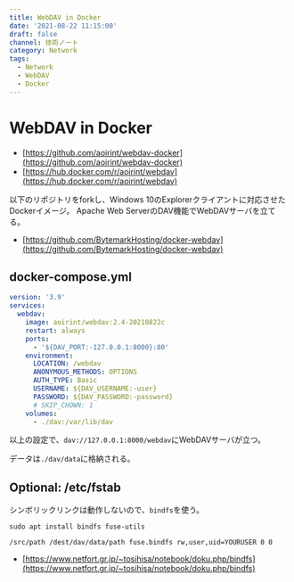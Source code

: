 ```yaml
---
title: WebDAV in Docker
date: '2021-08-22 11:15:00'
draft: false
channel: 技術ノート
category: Network
tags:
  - Network
  - WebDAV
  - Docker
---
```

# WebDAV in Docker

- [https://github.com/aoirint/webdav-docker](https://github.com/aoirint/webdav-docker)
- [https://hub.docker.com/r/aoirint/webdav](https://hub.docker.com/r/aoirint/webdav)

以下のリポジトリをforkし、Windows 10のExplorerクライアントに対応させたDockerイメージ。
Apache Web ServerのDAV機能でWebDAVサーバを立てる。

- [https://github.com/BytemarkHosting/docker-webdav](https://github.com/BytemarkHosting/docker-webdav)

## docker-compose.yml

```yaml
version: '3.9'
services:
  webdav:
    image: aoirint/webdav:2.4-20210822c
    restart: always
    ports:
      - '${DAV_PORT:-127.0.0.1:8000}:80'
    environment:
      LOCATION: /webdav
      ANONYMOUS_METHODS: OPTIONS
      AUTH_TYPE: Basic
      USERNAME: ${DAV_USERNAME:-user}
      PASSWORD: ${DAV_PASSWORD:-password}
      # SKIP_CHOWN: 1
    volumes:
      - ./dav:/var/lib/dav
```

以上の設定で、`dav://127.0.0.1:8000/webdav`にWebDAVサーバが立つ。

データは`./dav/data`に格納される。


## Optional: /etc/fstab

シンボリックリンクは動作しないので、`bindfs`を使う。

```shell
sudo apt install bindfs fuse-utils
```

```fstab
/src/path /dest/dav/data/path fuse.bindfs rw,user,uid=YOURUSER 0 0
```

- [https://www.netfort.gr.jp/~tosihisa/notebook/doku.php/bindfs](https://www.netfort.gr.jp/~tosihisa/notebook/doku.php/bindfs)
